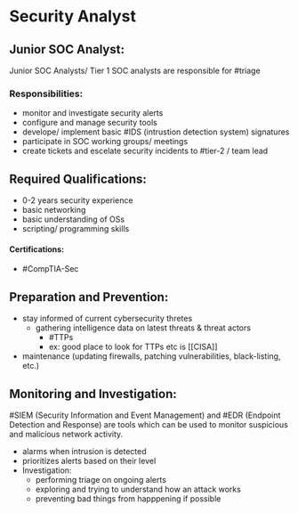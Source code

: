
# Security Analyst

## Junior SOC Analyst:
Junior SOC Analysts/ Tier 1 SOC analysts are responsible for #triage
### Responsibilities:
- monitor and investigate security alerts
- configure and manage security tools
- develope/ implement basic #IDS (intrustion detection system) signatures
- participate in SOC working groups/ meetings
- create tickets and escelate security incidents to #tier-2 / team lead

## Required Qualifications:
- 0-2 years security experience
- basic networking
- basic understanding of OSs
- scripting/ programming skills

#### Certifications:
- #CompTIA-Sec

## Preparation and Prevention:
- stay informed of current cybersecurity thretes
	- gathering intelligence data on latest threats & threat actors
		- #TTPs 
		- ex: good place to look for TTPs etc is [[CISA]]
- maintenance (updating firewalls, patching vulnerabilities, black-listing, etc.)

## Monitoring and Investigation:
#SIEM (Security Information and Event Management) and #EDR (Endpoint Detection and Response) are tools which can be used to monitor suspicious and malicious network activity.
- alarms when intrusion is detected
- prioritizes alerts based on their level
- Investigation:
	- performing triage on ongoing alerts
	- exploring and trying to understand how an attack works
	- preventing bad things from happpening if possible
